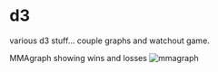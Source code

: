 d3
==

various d3 stuff... couple graphs and watchout game.  

MMAgraph showing wins and losses
![mmagraph](https://raw.github.com/josh3336/d3/master/images/Screen%20shot%202013-10-15%20at%2012.03.16%20AM.png)
